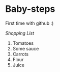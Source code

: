 # Baby-steps
First time with github :)

*Shopping List*
1. Tomatoes
2. Some sauce
3. Carrots
4. Flour
5. Juice
